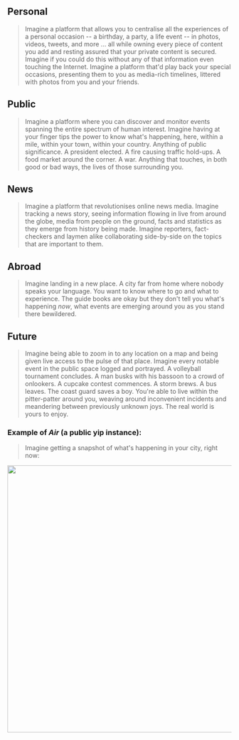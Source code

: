## Personal

> Imagine a platform that allows you to centralise all the experiences of a personal occasion -- a birthday, a party, a life event -- in photos, videos, tweets, and more ... all while owning every piece of content you add and resting assured that your private content is secured. Imagine if you could do this without any of that information even touching the Internet. Imagine a platform that'd play back your special occasions, presenting them to you as media-rich timelines, littered with photos from you and your friends.

## Public

> Imagine a platform where you can discover and monitor events spanning the entire spectrum of human interest. Imagine having at your finger tips the power to know what's happening, here, within a mile, within your town, within your country. Anything of public significance. A president elected. A fire causing traffic hold-ups. A food market around the corner. A war. Anything that touches, in both good or bad ways, the lives of those surrounding you.

## News

> Imagine a platform that revolutionises online news media. Imagine tracking a news story, seeing information flowing in live from around the globe, media from people on the ground, facts and statistics as they emerge from history being made. Imagine reporters, fact-checkers and laymen alike collaborating side-by-side on the topics that are important to them.

## Abroad

> Imagine landing in a new place. A city far from home where nobody speaks your language. You want to know where to go and what to experience. The guide books are okay but they don't tell you what's happening *now*, what events are emerging around you as you stand there bewildered. 

## Future

> Imagine being able to zoom in to any location on a map and being given live access to the pulse of that place. Imagine every notable event in the public space logged and portrayed. A volleyball tournament concludes. A man busks with his bassoon to a crowd of onlookers. A cupcake contest commences. A storm brews. A bus leaves. The coast guard saves a boy. You're able to live within the pitter-patter around you, weaving around inconvenient incidents and meandering between previously unknown joys. The real world is yours to enjoy.

### Example of *Air* (a public yip instance):

> Imagine getting a snapshot of what's happening in your city, right now:

<a href="/img/y/MockMap.png"><img src="/img/y/MockMap.png" width=600 /></a>
